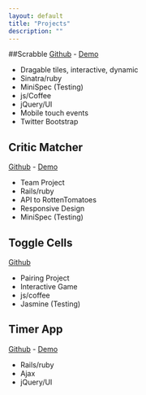 ```yaml
---
layout: default
title: "Projects"
description: ""
---
```


##Scrabble
[Github](https://github.com/zeisler/sinatra-scrabble) - [Demo](http://http://scrabble-game.herokuapp.com/)
* Dragable tiles, interactive, dynamic
* Sinatra/ruby
* MiniSpec (Testing)
* js/Coffee
* jQuery/UI
* Mobile touch events
* Twitter Bootstrap

## Critic Matcher
[Github](https://github.com/ShaneDelmore/critic_critic) - [Demo](http://critic-critic.herokuapp.com/)
* Team Project
* Rails/ruby
* API to RottenTomatoes
* Responsive Design
* MiniSpec (Testing)

## Toggle Cells
[Github](https://github.com/ShaneDelmore/ToggleCells)
* Pairing Project
* Interactive Game
* js/coffee
* Jasmine (Testing)

## Timer App
[Github](https://github.com/zeisler/timer) - [Demo](http://serene-sands-7788.herokuapp.com/)
* Rails/ruby
* Ajax
* jQuery/UI
